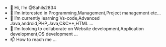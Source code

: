 - 👋 Hi, I’m @Sahils2834
- 👀 I’m interested in Programming,Management,Project management etc...
- 🌱 I’m currently learning Vs-code,Advanced Java,android,PHP,Java,C&C++,HTML ...
- 💞️ I’m looking to collaborate on Website development,Application development,OS development ...
- 📫 How to reach me ...

<!---
Sahils2834/Sahils2834 is a ✨ special ✨ repository because its `README.md` (this file) appears on your GitHub profile.
You can click the Preview link to take a look at your changes.
--->
